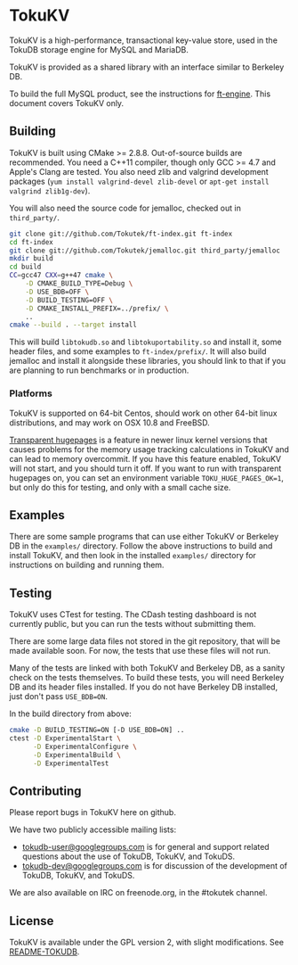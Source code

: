 TokuKV
======

TokuKV is a high-performance, transactional key-value store, used in the
TokuDB storage engine for MySQL and MariaDB.

TokuKV is provided as a shared library with an interface similar to
Berkeley DB.

To build the full MySQL product, see the instructions for
[ft-engine][ft-engine].  This document covers TokuKV only.

[ft-engine]: http://github.com/Tokutek/ft-engine


Building
--------

TokuKV is built using CMake >= 2.8.8.  Out-of-source builds are
recommended.  You need a C++11 compiler, though only GCC >= 4.7 and
Apple's Clang are tested.  You also need zlib and valgrind development
packages (`yum install valgrind-devel zlib-devel` or `apt-get install
valgrind zlib1g-dev`).

You will also need the source code for jemalloc, checked out in
`third_party/`.

```sh
git clone git://github.com/Tokutek/ft-index.git ft-index
cd ft-index
git clone git://github.com/Tokutek/jemalloc.git third_party/jemalloc
mkdir build
cd build
CC=gcc47 CXX=g++47 cmake \
    -D CMAKE_BUILD_TYPE=Debug \
    -D USE_BDB=OFF \
    -D BUILD_TESTING=OFF \
    -D CMAKE_INSTALL_PREFIX=../prefix/ \
    ..
cmake --build . --target install
```

This will build `libtokudb.so` and `libtokuportability.so` and install it,
some header files, and some examples to `ft-index/prefix/`.  It will also
build jemalloc and install it alongside these libraries, you should link
to that if you are planning to run benchmarks or in production.

### Platforms

TokuKV is supported on 64-bit Centos, should work on other 64-bit linux
distributions, and may work on OSX 10.8 and FreeBSD.

[Transparent hugepages][transparent-hugepages] is a feature in newer linux
kernel versions that causes problems for the memory usage tracking
calculations in TokuKV and can lead to memory overcommit.  If you have
this feature enabled, TokuKV will not start, and you should turn it off.
If you want to run with transparent hugepages on, you can set an
environment variable `TOKU_HUGE_PAGES_OK=1`, but only do this for testing,
and only with a small cache size.

[transparent-hugepages]: https://access.redhat.com/site/documentation/en-US/Red_Hat_Enterprise_Linux/6/html/Performance_Tuning_Guide/s-memory-transhuge.html


Examples
--------

There are some sample programs that can use either TokuKV or Berkeley DB
in the `examples/` directory.  Follow the above instructions to build and
install TokuKV, and then look in the installed `examples/` directory for
instructions on building and running them.


Testing
-------

TokuKV uses CTest for testing.  The CDash testing dashboard is not
currently public, but you can run the tests without submitting them.

There are some large data files not stored in the git repository, that
will be made available soon.  For now, the tests that use these files will
not run.

Many of the tests are linked with both TokuKV and Berkeley DB, as a sanity
check on the tests themselves.  To build these tests, you will need
Berkeley DB and its header files installed.  If you do not have Berkeley
DB installed, just don't pass `USE_BDB=ON`.

In the build directory from above:

```sh
cmake -D BUILD_TESTING=ON [-D USE_BDB=ON] ..
ctest -D ExperimentalStart \
      -D ExperimentalConfigure \
      -D ExperimentalBuild \
      -D ExperimentalTest
```


Contributing
------------

Please report bugs in TokuKV here on github.

We have two publicly accessible mailing lists:

 - tokudb-user@googlegroups.com is for general and support related
   questions about the use of TokuDB, TokuKV, and TokuDS.
 - tokudb-dev@googlegroups.com is for discussion of the development of
   TokuDB, TokuKV, and TokuDS.

We are also available on IRC on freenode.org, in the #tokutek channel.


License
-------

TokuKV is available under the GPL version 2, with slight modifications.
See [README-TOKUDB][license].

[license]: http://github.com/Tokutek/ft-index/blob/master/README-TOKUDB
